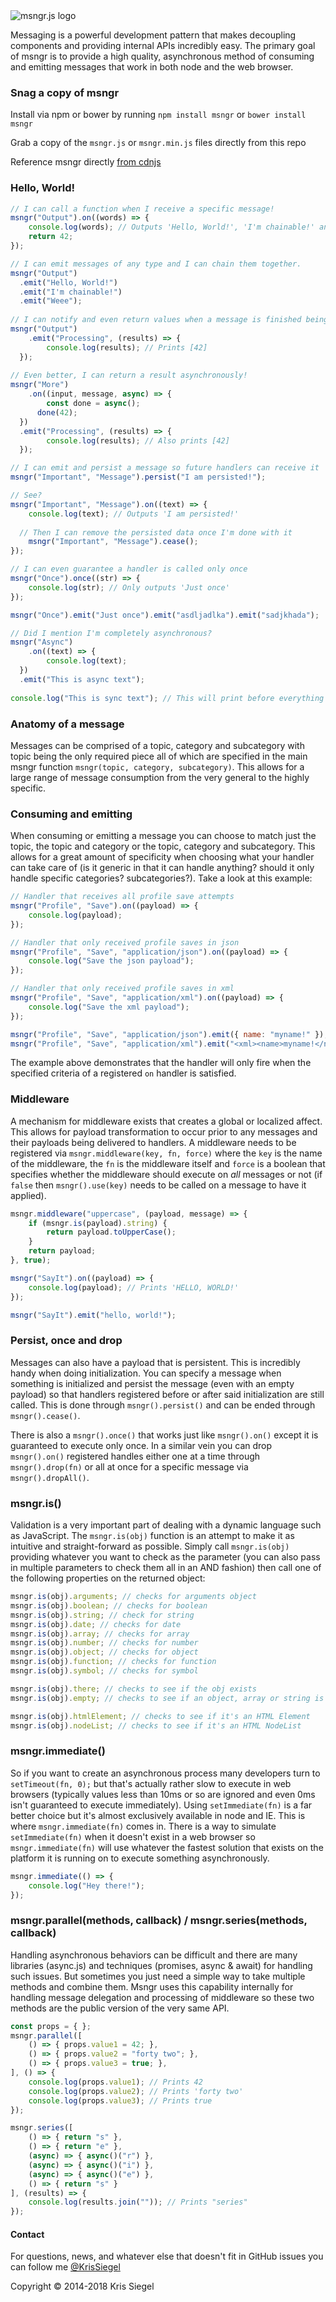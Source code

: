 <img src="https://github.com/KrisSiegel/msngr.js/raw/master/resources/logo.png" alt="msngr.js logo" title="msngr.js logo" />

Messaging is a powerful development pattern that makes decoupling components and providing internal APIs incredibly easy. The primary goal of msngr is to provide a high quality, asynchronous method of consuming and emitting messages that work in both node and the web browser.

### Snag a copy of msngr
Install via npm or bower by running ```npm install msngr``` or ```bower install msngr```

Grab a copy of the ```msngr.js``` or ```msngr.min.js``` files directly from this repo

Reference msngr directly [from cdnjs](https://cdnjs.com/libraries/msngr)

### Hello, World!
```javascript
// I can call a function when I receive a specific message!
msngr("Output").on((words) => {
    console.log(words); // Outputs 'Hello, World!', 'I'm chainable!' and 'Weee'
    return 42;
});

// I can emit messages of any type and I can chain them together.
msngr("Output")
  .emit("Hello, World!")
  .emit("I'm chainable!")
  .emit("Weee");
  
// I can notify and even return values when a message is finished being processed
msngr("Output")
    .emit("Processing", (results) => {
        console.log(results); // Prints [42]
  });
  
// Even better, I can return a result asynchronously!
msngr("More")
    .on((input, message, async) => {
        const done = async();
      done(42);
  })
  .emit("Processing", (results) => {
        console.log(results); // Also prints [42]
  });

// I can emit and persist a message so future handlers can receive it
msngr("Important", "Message").persist("I am persisted!");

// See?
msngr("Important", "Message").on((text) => {
    console.log(text); // Outputs 'I am persisted!'
  
  // Then I can remove the persisted data once I'm done with it
    msngr("Important", "Message").cease();
});

// I can even guarantee a handler is called only once
msngr("Once").once((str) => {
    console.log(str); // Only outputs 'Just once'
});

msngr("Once").emit("Just once").emit("asdljadlka").emit("sadjkhada");

// Did I mention I'm completely asynchronous?
msngr("Async")
    .on((text) => {
        console.log(text);
  })
  .emit("This is async text");
  
console.log("This is sync text"); // This will print before everything in this example
```

### Anatomy of a message
Messages can be comprised of a topic, category and subcategory with topic being the only required piece all of which are specified in the main msngr function ```msngr(topic, category, subcategory)```. This allows for a large range of message consumption from the very general to the highly specific.

### Consuming and emitting
When consuming or emitting a message you can choose to match just the topic, the topic and category or the topic, category and subcategory. This allows for a great amount of specificity when choosing what your handler can take care of (is it generic in that it can handle anything? should it only handle specific categories? subcategories?). Take a look at this example:

```javascript
// Handler that receives all profile save attempts
msngr("Profile", "Save").on((payload) => {
    console.log(payload);
});

// Handler that only received profile saves in json
msngr("Profile", "Save", "application/json").on((payload) => {
    console.log("Save the json payload");
});

// Handler that only received profile saves in xml
msngr("Profile", "Save", "application/xml").on((payload) => {
    console.log("Save the xml payload");
});

msngr("Profile", "Save", "application/json").emit({ name: "myname!" });
msngr("Profile", "Save", "application/xml").emit("<xml><name>myname!</name></xml>");
```

The example above demonstrates that the handler will only fire when the specified criteria of a registered ```on``` handler is satisfied.

### Middleware
A mechanism for middleware exists that creates a global or localized affect. This allows for payload transformation to occur prior to any messages and their payloads being delivered to handlers. A middleware needs to be registered via ```msngr.middleware(key, fn, force)``` where the ```key``` is the name of the middleware, the ```fn``` is the middleware itself and ```force``` is a boolean that specifies whether the middleware should execute on *all* messages or not (if ```false``` then ```msngr().use(key)``` needs to be called on a message to have it applied).

```javascript
msngr.middleware("uppercase", (payload, message) => {
    if (msngr.is(payload).string) {
        return payload.toUpperCase();
    }
    return payload;
}, true);

msngr("SayIt").on((payload) => {
    console.log(payload); // Prints 'HELLO, WORLD!'
});

msngr("SayIt").emit("hello, world!");
```

### Persist, once and drop
Messages can also have a payload that is persistent. This is incredibly handy when doing initialization. You can specify a message when something is initialized and persist the message (even with an empty payload) so that handlers registered before or after said initialization are still called. This is done through ```msngr().persist()``` and can be ended through ```msngr().cease()```.

There is also a ```msngr().once()``` that works just like ```msngr().on()``` except it is guaranteed to execute only once. In a similar vein you can drop ```msngr().on()``` registered handles either one at a time through ```msngr().drop(fn)``` or all at once for a specific message via ```msngr().dropAll()```.

### msngr.is()
Validation is a very important part of dealing with a dynamic language such as JavaScript. The ```msngr.is(obj)``` function is an attempt to make it as intuitive and straight-forward as possible. Simply call ```msngr.is(obj)``` providing whatever you want to check as the parameter (you can also pass in multiple parameters to check them all in an AND fashion) then call one of the following properties on the returned object:

```javascript
msngr.is(obj).arguments; // checks for arguments object
msngr.is(obj).boolean; // checks for boolean
msngr.is(obj).string; // check for string
msngr.is(obj).date; // checks for date
msngr.is(obj).array; // checks for array
msngr.is(obj).number; // checks for number
msngr.is(obj).object; // checks for object
msngr.is(obj).function; // checks for function
msngr.is(obj).symbol; // checks for symbol

msngr.is(obj).there; // checks to see if the obj exists
msngr.is(obj).empty; // checks to see if an object, array or string is empty (including null and undefined)

msngr.is(obj).htmlElement; // checks to see if it's an HTML Element
msngr.is(obj).nodeList; // checks to see if it's an HTML NodeList
```

### msngr.immediate()
So if you want to create an asynchronous process many developers turn to ```setTimeout(fn, 0);``` but that's actually rather slow to execute in web browsers (typically values less than 10ms or so are ignored and even 0ms isn't guaranteed to execute immediately). Using ```setImmediate(fn)``` is a far better choice but it's almost exclusively available in node and IE. This is where ```msngr.immediate(fn)``` comes in. There is a way to simulate ```setImmediate(fn)``` when it doesn't exist in a web browser so ```msngr.immediate(fn)``` will use whatever the fastest solution that exists on the platform it is running on to execute something asynchronously.

```javascript
msngr.immediate(() => {
    console.log("Hey there!");
});

```

### msngr.parallel(methods, callback) / msngr.series(methods, callback)
Handling asynchronous behaviors can be difficult and there are many libraries (async.js) and techniques (promises, async & await) for handling such issues. But sometimes you just need a simple way to take multiple methods and combine them. Msngr uses this capability internally for handling message delegation and processing of middleware so these two methods are the public version of the very same API.

```javascript
const props = { };
msngr.parallel([
    () => { props.value1 = 42; },
    () => { props.value2 = "forty two"; },
    () => { props.value3 = true; },
], () => {
    console.log(props.value1); // Prints 42
    console.log(props.value2); // Prints 'forty two'
    console.log(props.value3); // Prints true
});

msngr.series([
    () => { return "s" },
    () => { return "e" },
    (async) => { async()("r") },
    (async) => { async()("i") },
    (async) => { async()("e") },
    () => { return "s" }
], (results) => {
    console.log(results.join("")); // Prints "series"
});
```

#### Contact
For questions, news, and whatever else that doesn't fit in GitHub issues you can follow me [@KrisSiegel](https://twitter.com/KrisSiegel)

Copyright © 2014-2018 Kris Siegel
